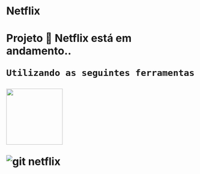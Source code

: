 
<h1> Netflix <h1>
  Projeto &#128640; Netflix está em andamento.. 
  
  
    Utilizando as seguintes ferramentas
  <div>
     <img height="150em" src="https://github-readme-stats.vercel.app/api/top-langs/?username=JonFrontEnd&layout=compact&langs_count=7&theme=dark"/>
  
  
  
  
  
  
    
  
![git netflix](https://user-images.githubusercontent.com/89999300/170879087-2ddd28f9-31de-410f-bbdc-db43071d9f57.gif)
